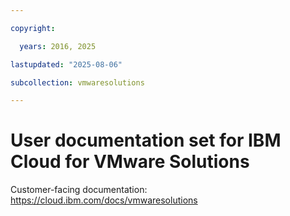 ```yaml
---

copyright:

  years: 2016, 2025

lastupdated: "2025-08-06"

subcollection: vmwaresolutions

---
```


# User documentation set for IBM Cloud for VMware Solutions



Customer-facing documentation: https://cloud.ibm.com/docs/vmwaresolutions
